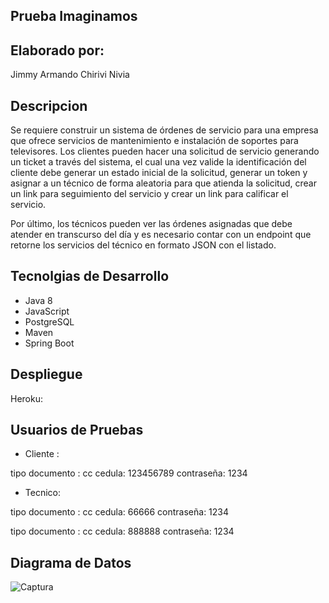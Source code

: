 ## Prueba Imaginamos


## Elaborado por:

Jimmy Armando Chirivi Nivia

## Descripcion

Se requiere construir un sistema de órdenes de servicio para una empresa que ofrece servicios de mantenimiento e
instalación de soportes para televisores. Los clientes pueden hacer una solicitud de servicio generando un ticket a través
del sistema, el cual una vez valide la identificación del cliente debe generar un estado inicial de la solicitud, generar un
token y asignar a un técnico de forma aleatoria para que atienda la solicitud, crear un link para seguimiento del servicio y
crear un link para calificar el servicio.

Por último, los técnicos pueden ver las órdenes asignadas que debe atender en transcurso del día y es necesario contar
con un endpoint que retorne los servicios del técnico en formato JSON con el listado.


## Tecnolgias de Desarrollo

- Java 8
- JavaScript 
- PostgreSQL
- Maven
- Spring Boot


## Despliegue

Heroku: 

## Usuarios de Pruebas

- Cliente :

tipo documento : cc
cedula: 123456789
contraseña: 1234

- Tecnico: 

tipo documento : cc
cedula: 66666
contraseña: 1234

tipo documento : cc
cedula: 888888
contraseña: 1234

## Diagrama de Datos

![Captura](https://user-images.githubusercontent.com/48265107/82731299-64b37c80-9ccb-11ea-864c-3935ebcc7174.JPG)

